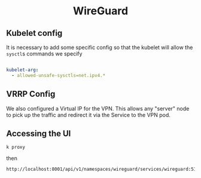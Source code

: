 <h1 align="center">WireGuard</h1>

## Kubelet config

It is necessary to add some specific config so that the kubelet
will allow the `sysctl`s commands we specify

```yml

kubelet-arg:
  - allowed-unsafe-sysctls=net.ipv4.*
```

## VRRP Config

We also configured a Virtual IP for the VPN.
This allows any "server" node to pick up the traffic and redirect
it via the Service to the VPN pod.

## Accessing the UI

```console
k proxy
```

then
```
http://localhost:8001/api/v1/namespaces/wireguard/services/wireguard:51821/proxy/
```
